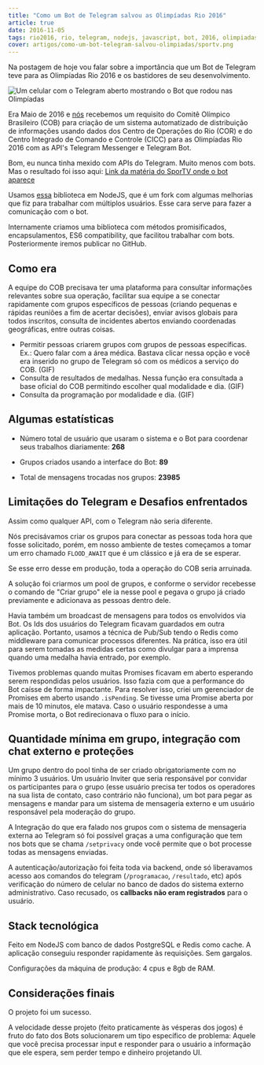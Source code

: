 ```yaml
---
title: "Como um Bot de Telegram salvou as Olimpíadas Rio 2016"
article: true
date: 2016-11-05
tags: rio2016, rio, telegram, nodejs, javascript, bot, 2016, olimpiadas, olympics, sportv
cover: artigos/como-um-bot-telegram-salvou-olimpiadas/sportv.png
---
```


Na postagem de hoje vou falar sobre a importância que um Bot de Telegram teve para as Olimpíadas Rio 2016 e os bastidores de seu desenvolvimento.

<!--more -->

![Um celular com o Telegram aberto mostrando o Bot que rodou nas Olimpíadas](/artigos/como-um-bot-telegram-salvou-olimpiadas/sportv.png)

Era Maio de 2016 e [nós](http://lab21k.com.br) recebemos um requisito do Comitê Olímpico Brasileiro (COB) para criação de um sistema automatizado de distribuição de informações usando dados dos Centro de Operações do Rio (COR) e do Centro Integrado de Comando e Controle (CICC) para as Olimpíadas Rio 2016 com as API's Telegram Messenger e Telegram Bot.

Bom, eu nunca tinha mexido com APIs do Telegram. Muito menos com bots. Mas o resultado foi isso aqui: [Link da matéria do SporTV onde o bot aparece](http://sportv.globo.com/videos/sportv-news/t/ultimos/v/tecnologia-auxilia-nos-treinos-do-time-brasil/5111617/)

Usamos [essa](https://github.com/Lab21k/node-telegram-bot-api) biblioteca em NodeJS, que é um fork com algumas melhorias que fiz para trabalhar com múltiplos usuários. Esse cara serve para fazer a comunicação com o bot.

Internamente criamos uma biblioteca com métodos promisificados, encapsulamentos, ES6 compatibility, que facilitou trabalhar com bots. Posteriormente iremos publicar no GitHub.

## Como era

A equipe do COB precisava ter uma plataforma para consultar informações relevantes sobre sua operação, facilitar sua equipe a se
conectar rapidamente com grupos específicos de pessoas (criando pequenas e rápidas reuniões a fim de acertar decisões), enviar
avisos globais para todos inscritos, consulta de incidentes abertos enviando coordenadas geográficas, entre outras coisas.

* Permitir pessoas criarem grupos com grupos de pessoas específicas. Ex.: Quero falar com a área médica. Bastava clicar nessa opção e você era inserido no grupo de Telegram só com os médicos a serviço do COB.
(GIF)
* Consulta de resultados de medalhas. Nessa função era consultada a base oficial do COB permitindo escolher qual modalidade e dia.
(GIF)
* Consulta da programação por modalidade e dia.
(GIF)

## Algumas estatísticas

* Número total de usuário que usaram o sistema e o Bot para coordenar seus trabalhos diariamente: **268**

* Grupos criados usando a interface do Bot: **89**

* Total de mensagens trocadas nos grupos: **23985**

## Limitações do Telegram e Desafios enfrentados

Assim como qualquer API, com o Telegram não seria diferente.

Nós precisávamos criar os grupos para conectar as pessoas toda hora que fosse solicitado, porém, em nosso ambiente de testes começamos a tomar um erro chamado `FLOOD_AWAIT` que é um clássico e já era de se esperar.

Se esse erro desse em produção, toda a operação do COB seria arruinada.

A solução foi criarmos um pool de grupos, e conforme o servidor recebesse o comando de "Criar grupo" ele ia nesse pool e pegava o grupo já criado previamente e adicionava as pessoas dentro dele.

Havia também um broadcast de mensagens para todos os envolvidos via Bot. Os Ids dos usuários do Telegram ficavam guardados em outra aplicação. Portanto, usamos a técnica de Pub/Sub tendo o Redis como middleware para comunicar processos diferentes. Na prática, isso era útil para serem tomadas as medidas certas como divulgar para a imprensa quando uma medalha havia entrado, por exemplo.

Tivemos problemas quando muitas Promises ficavam em aberto esperando serem respondidas pelos usuários. Isso fazia com que a performance do Bot caísse de forma impactante. Para resolver isso, criei um gerenciador de Promises em aberto usando `.isPending`. Se tivesse uma Promise aberta por mais de 10 minutos, ele matava. Caso o usuário respondesse a uma Promise morta, o Bot redirecionava o fluxo para o início.

## Quantidade mínima em grupo, integração com chat externo e proteções

Um grupo dentro do pool tinha de ser criado obrigatoriamente com no mínimo 3 usuários. Um usuário Inviter que seria responsável por convidar os participantes para o grupo (esse usuário precisa ter todos os operadores na sua lista de contato, caso contrário não funciona), um bot para pegar as mensagens e mandar para um sistema de mensageria externo e um usuário responsável pela moderação do grupo.

A Integração do que era falado nos grupos com o sistema de mensageria externa ao Telegram só foi possível graças a uma configuração que tem nos bots que se chama `/setprivacy` onde você permite que o bot processe todas as mensagens enviadas.

A autenticação/autorização foi feita toda via backend, onde só liberavamos acesso aos comandos do telegram (`/programacao`, `/resultado`, etc) após verificação do número de celular no banco de dados do sistema externo administrativo. Caso recusado, os **callbacks não eram registrados** para o usuário.

## Stack tecnológica

Feito em NodeJS com banco de dados PostgreSQL e Redis como cache. A aplicação conseguiu responder rapidamente às requisições. Sem gargalos.

Configurações da máquina de produção: 4 cpus e 8gb de RAM.

## Considerações finais

O projeto foi um sucesso.

A velocidade desse projeto (feito praticamente às vésperas dos jogos) é fruto do fato dos Bots solucionarem um tipo específico de problema: Aquele que você precisa processar input e responder para o usuário a informação que ele espera, sem perder tempo e dinheiro projetando UI.
